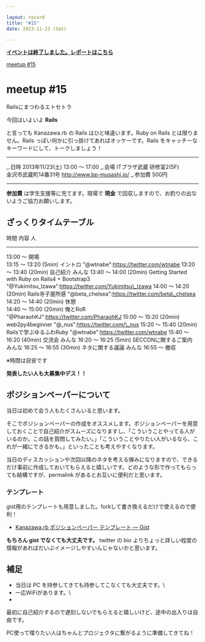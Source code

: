 ```yaml
---

layout: record
title: "#15"
date: 2013-11-23 (Sat)

---
```


<p>
<a href="./report.html"><strong>イベントは終了しました。レポートはこちら</strong></a></p>

<div class="doorkeeper-widget">
<a href="http://kzrb.doorkeeper.jp/events/6745" class="doorkeeper-registration-widget">meetup
#15</a><script src="http://widgets.doorkeeper.jp/w/widget.js" type="text/javascript"></script>

</div>

meetup #15
===========

Railsにまつわるエトセトラ

今回はいよいよ **Rails** ![]()

と言っても Kanazawa.rb の Rails はひと味違います。Ruby on Rails
とは限りません。Rails っぽい何かに引っ掛けてあればオッケーです。Rails
をキャッチーなキーワードにして、トークしましょう！

  ----------- -----------------------------------------------
  \_.日時     2013年11/23(土) 13:00 〜 17:00
  \_.会場     ITプラザ武蔵 研修室2(5F)<br>金沢市武蔵町14番31号 <a href="http://www.bp-musashi.jp/">http://www.bp-musashi.jp/</a>
  \_.参加費   500円
  ----------- -----------------------------------------------

**参加費** は学生支援等に充てます。現場で **現金**
で回収しますので、お釣りの出ないようご協力お願いします。

ざっくりタイムテーブル
----------------------

  時間                     内容                                               人
  ------------------------ -------------------------------------------------- ----------------------------------------------------------
  13:00 〜                 開場                                               
  13:15 〜 13:20 (5min)    イントロ                                           "@wtnabe":https://twitter.com/wtnabe
  13:20 〜 13:40 (20min)   自己紹介                                           みんな
  13:40 〜 14:00 (20min)   Getting Started with Ruby on Rails4 + Bootstrap3   "@Yukimitsu\_Izawa":https://twitter.com/Yukimitsu\_Izawa
  14:00 〜 14:20 (20min)   Rails寺子屋所感                                    "@beta\_chelsea":https://twitter.com/beta\_chelsea
  14:20 〜 14:40 (20min)   休憩                                               
  14:40 〜 15:00 (20min)   俺とRoR                                            "@PharaohKJ":https://twitter.com/PharaohKJ
  15:00 〜 15:20 (20min)   web2py4beginner                                    "@\_nus":https://twitter.com/\_nus
  15:20 〜 15:40 (20min)   Railsで学ぶゆるふわRuby                            "@wtnabe":https://twitter.com/wtnabe
  15:40 〜 16:20 (40min)   交流会                                             みんな
  16:20 〜 16:25 (5min)    SECCONに関するご案内                               みんな
  16:25 〜 16:55 (30min)   ネタに関する議論                                   みんな
  16:55 〜                 撤収                                               

※時間は目安です

**発表したい人も大募集中デス！！**

ポジションペーパーについて
--------------------------

当日は初めて会う人もたくさんいると思います。

そこでポジションペーパーの作成をオススメします。ポジションペーパーを用意しておくことで自己紹介がスムーズになりますし、「こういうことやってる人がいるのか。この話を質問してみたい。」「こういうことやりたい人がいるなら、これが一緒にできるかも。」といったことも考えやすくなります。

当日のディスカッションや次回以降のネタを考える弾みになりますので、できるだけ事前に作成しておいてもらえると嬉しいです。どのような形で作ってもらっても結構ですが、permalink
があるとお互いに便利だと思います。

### テンプレート

gist用のテンプレートも用意しました。forkして書き換えるだけで使えるので便利！

* [Kanazawa.rb ポジションペーパー テンプレート — Gist](https://gist.github.com/5a523ec3180002229a32)

**もちろん gist でなくても大丈夫です。** twitter の bio
よりちょっと詳しい程度の情報があればだいぶイメージしやすいんじゃないかと思います。

補足
----

* 当日は PC を持参してきても持参してこなくても大丈夫です。\
 * 一応WiFiがあります。\
 *
最初に自己紹介するので遅刻しないでもらえると嬉しいけど、途中の出入りは自由です。

PC使って喋りたい人はちゃんとプロジェクタに繋がるように準備してきてね！
